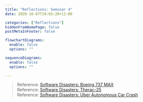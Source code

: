 ```yaml
---
title: "Reflections: Seminar 4"
date: 2020-10-07T19:03:20+11:00

categories: ["Reflections"]
hiddenFromHomePage: false
postMetaInFooter: false

flowchartDiagrams:
  enable: false
  options: ""

sequenceDiagrams: 
  enable: false
  options: ""

---
```


> Reference: [Software Disasters: Boeing 737 MAX](../../seminars/week4-boeing-737-max)  
> Reference: [Software Disasters: Therac-25](../../seminars/week4-therac-25)  
> Reference: [Software Disasters: Uber Autonomous Car Crash](../../seminars/week4-uber-autonomous-car-crash)  

